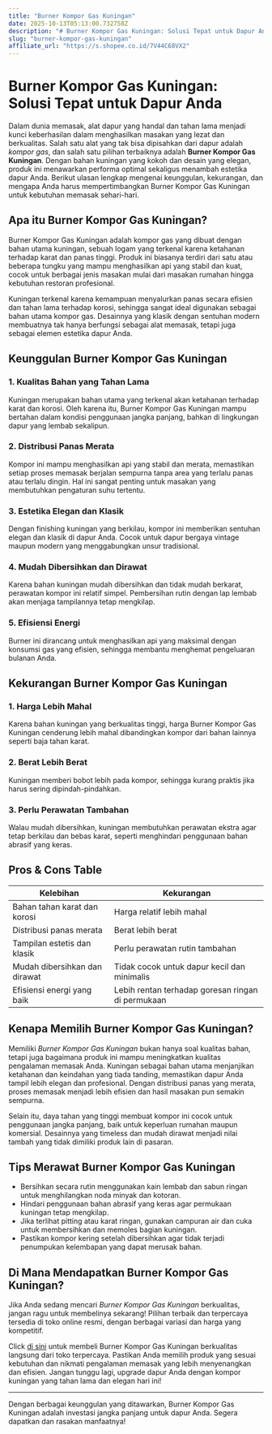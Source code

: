 ```yaml
---
title: "Burner Kompor Gas Kuningan"
date: 2025-10-13T05:13:00.732758Z
description: "# Burner Kompor Gas Kuningan: Solusi Tepat untuk Dapur Anda..."
slug: "burner-kompor-gas-kuningan"
affiliate_url: "https://s.shopee.co.id/7V44C68VX2"
---
```

# Burner Kompor Gas Kuningan: Solusi Tepat untuk Dapur Anda

Dalam dunia memasak, alat dapur yang handal dan tahan lama menjadi kunci keberhasilan dalam menghasilkan masakan yang lezat dan berkualitas. Salah satu alat yang tak bisa dipisahkan dari dapur adalah *kompor gas*, dan salah satu pilihan terbaiknya adalah **Burner Kompor Gas Kuningan**. Dengan bahan kuningan yang kokoh dan desain yang elegan, produk ini menawarkan performa optimal sekaligus menambah estetika dapur Anda. Berikut ulasan lengkap mengenai keunggulan, kekurangan, dan mengapa Anda harus mempertimbangkan Burner Kompor Gas Kuningan untuk kebutuhan memasak sehari-hari.

## Apa itu Burner Kompor Gas Kuningan?

Burner Kompor Gas Kuningan adalah kompor gas yang dibuat dengan bahan utama kuningan, sebuah logam yang terkenal karena ketahanan terhadap karat dan panas tinggi. Produk ini biasanya terdiri dari satu atau beberapa tungku yang mampu menghasilkan api yang stabil dan kuat, cocok untuk berbagai jenis masakan mulai dari masakan rumahan hingga kebutuhan restoran profesional.

Kuningan terkenal karena kemampuan menyalurkan panas secara efisien dan tahan lama terhadap korosi, sehingga sangat ideal digunakan sebagai bahan utama kompor gas. Desainnya yang klasik dengan sentuhan modern membuatnya tak hanya berfungsi sebagai alat memasak, tetapi juga sebagai elemen estetika dapur Anda.

## Keunggulan Burner Kompor Gas Kuningan

### 1. Kualitas Bahan yang Tahan Lama
Kuningan merupakan bahan utama yang terkenal akan ketahanan terhadap karat dan korosi. Oleh karena itu, Burner Kompor Gas Kuningan mampu bertahan dalam kondisi penggunaan jangka panjang, bahkan di lingkungan dapur yang lembab sekalipun.

### 2. Distribusi Panas Merata
Kompor ini mampu menghasilkan api yang stabil dan merata, memastikan setiap proses memasak berjalan sempurna tanpa area yang terlalu panas atau terlalu dingin. Hal ini sangat penting untuk masakan yang membutuhkan pengaturan suhu tertentu.

### 3. Estetika Elegan dan Klasik
Dengan finishing kuningan yang berkilau, kompor ini memberikan sentuhan elegan dan klasik di dapur Anda. Cocok untuk dapur bergaya vintage maupun modern yang menggabungkan unsur tradisional.

### 4. Mudah Dibersihkan dan Dirawat
Karena bahan kuningan mudah dibersihkan dan tidak mudah berkarat, perawatan kompor ini relatif simpel. Pembersihan rutin dengan lap lembab akan menjaga tampilannya tetap mengkilap.

### 5. Efisiensi Energi
Burner ini dirancang untuk menghasilkan api yang maksimal dengan konsumsi gas yang efisien, sehingga membantu menghemat pengeluaran bulanan Anda.

## Kekurangan Burner Kompor Gas Kuningan

### 1. Harga Lebih Mahal
Karena bahan kuningan yang berkualitas tinggi, harga Burner Kompor Gas Kuningan cenderung lebih mahal dibandingkan kompor dari bahan lainnya seperti baja tahan karat.

### 2. Berat Lebih Berat
Kuningan memberi bobot lebih pada kompor, sehingga kurang praktis jika harus sering dipindah-pindahkan.

### 3. Perlu Perawatan Tambahan
Walau mudah dibersihkan, kuningan membutuhkan perawatan ekstra agar tetap berkilau dan bebas karat, seperti menghindari penggunaan bahan abrasif yang keras.

## Pros & Cons Table

| Kelebihan                             | Kekurangan                                 |
|---------------------------------------|--------------------------------------------|
| Bahan tahan karat dan korosi        | Harga relatif lebih mahal               |
| Distribusi panas merata             | Berat lebih berat                      |
| Tampilan estetis dan klasik         | Perlu perawatan rutin tambahan        |
| Mudah dibersihkan dan dirawat     | Tidak cocok untuk dapur kecil dan minimalis |
| Efisiensi energi yang baik         | Lebih rentan terhadap goresan ringan di permukaan |

## Kenapa Memilih Burner Kompor Gas Kuningan?

Memiliki *Burner Kompor Gas Kuningan* bukan hanya soal kualitas bahan, tetapi juga bagaimana produk ini mampu meningkatkan kualitas pengalaman memasak Anda. Kuningan sebagai bahan utama menjanjikan ketahanan dan keindahan yang tiada tanding, memastikan dapur Anda tampil lebih elegan dan profesional. Dengan distribusi panas yang merata, proses memasak menjadi lebih efisien dan hasil masakan pun semakin sempurna.

Selain itu, daya tahan yang tinggi membuat kompor ini cocok untuk penggunaan jangka panjang, baik untuk keperluan rumahan maupun komersial. Desainnya yang timeless dan mudah dirawat menjadi nilai tambah yang tidak dimiliki produk lain di pasaran.

## Tips Merawat Burner Kompor Gas Kuningan

- Bersihkan secara rutin menggunakan kain lembab dan sabun ringan untuk menghilangkan noda minyak dan kotoran.
- Hindari penggunaan bahan abrasif yang keras agar permukaan kuningan tetap mengkilap.
- Jika terlihat pitting atau karat ringan, gunakan campuran air dan cuka untuk membersihkan dan memoles bagian kuningan.
- Pastikan kompor kering setelah dibersihkan agar tidak terjadi penumpukan kelembapan yang dapat merusak bahan.

## Di Mana Mendapatkan Burner Kompor Gas Kuningan?

Jika Anda sedang mencari *Burner Kompor Gas Kuningan* berkualitas, jangan ragu untuk membelinya sekarang! Pilihan terbaik dan terpercaya tersedia di toko online resmi, dengan berbagai variasi dan harga yang kompetitif.

Click [di sini](https://s.shopee.co.id/7V44C68VX2) untuk membeli Burner Kompor Gas Kuningan berkualitas langsung dari toko terpercaya. Pastikan Anda memilih produk yang sesuai kebutuhan dan nikmati pengalaman memasak yang lebih menyenangkan dan efisien. Jangan tunggu lagi, upgrade dapur Anda dengan kompor kuningan yang tahan lama dan elegan hari ini!

---

Dengan berbagai keunggulan yang ditawarkan, Burner Kompor Gas Kuningan adalah investasi jangka panjang untuk dapur Anda. Segera dapatkan dan rasakan manfaatnya!